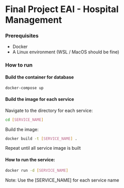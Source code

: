 # Final Project EAI - Hospital Management

### Prerequisites
- Docker
- A Linux environment (WSL / MacOS should be fine)


### How to run
#### Build the container for database
```bash
docker-compose up
```
#### Build the image for each service
Navigate to the directory for each service:
```bash
cd [SERVICE_NAME]
```

Build the image:
```bash
docker build -t [SERVICE_NAME] .
```

Repeat until all service image is built

#### How to run the service:
```bash
docker run -d [SERVICE_NAME]
```

Note: Use the [SERVICE_NAME] for each service name
